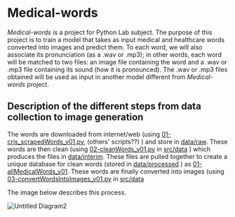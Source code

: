 # Medical-words

_Medical-words_ is a project for Python Lab subject.
The purpose of this project is to train a model that takes as input medical and healthcare words converted into images and predict them.
To each word, we will also associate its pronunciation (as a .wav or .mp3); in other words, each word will be matched to two files: an image file
containing the word and a .wav or .mp3 file containing its sound (how it is pronounced). The .wav or .mp3 files obtained will be used as input in another model 
different from _Medical-words_ project.


## Description of the different steps from data collection to image generation

The words are downloaded from internet/web (using [01-cris_scrapedWords_v01.py](https://github.com/kaboc7/Medical-words/blob/main/src/data/01-cris_scrapedWords_v01.py), (others' scripts??) ) and store in [data/raw](https://github.com/kaboc7/Medical-words/tree/main/data/raw).
These words are then clean (using [02-cleanWords_v01.py](https://github.com/kaboc7/Medical-words/blob/main/src/data/02-cleanWords_v01.py) in [src/data](https://github.com/kaboc7/Medical-words/tree/main/src/data) ) which produces the files in [data/interim](https://github.com/kaboc7/Medical-words/tree/main/data/interim).
These files are pulled together to create a unique database for clean words (stored in [data/processed](https://github.com/kaboc7/Medical-words/tree/main/data/processed) ) as [01-allMedicalWords_v01](https://github.com/kaboc7/Medical-words/blob/main/data/processed/01-allMedicalWords_v01.txt).
These words are finally converted into images (using [03-convertWordsIntoImages_v01.py](https://github.com/kaboc7/Medical-words/blob/main/src/data/03-convertWordsIntoImages_v01.py) in [src/data](https://github.com/kaboc7/Medical-words/tree/main/src/data) 

The image below describes this process.

![Untitled Diagram2](https://user-images.githubusercontent.com/72712004/97102438-d3936800-16a5-11eb-88e6-c1f5e4ea7aa8.png)
